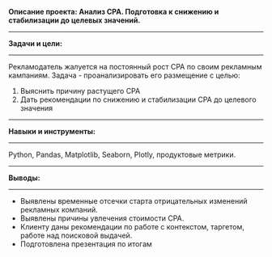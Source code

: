 __Описание проекта: Анализ CPA. Подготовка к снижению и стабилизации до целевых значений.__
________________________________________
__Задачи и цели:__
________________________________________
Рекламодатель жалуется на постоянный рост CPA по своим рекламным кампаниям. 
Задача - проанализировать его размещение с целью: 
1) Выяснить причину растущего CPA 
2) Дать рекомендации по снижению и стабилизации CPA до целевого значения
________________________________________
__Навыки и инструменты:__
________________________________________
Python, Pandas, Matplotlib, Seaborn,  Plotly, продуктовые метрики.
________________________________________

__Выводы:__
________________________________________
- Выявлены временные  отсечки старта отрицательных изменений рекламных компаний.
- Выявлены причины  увлечения стоимости CPA.
- Клиенту даны рекомендации по работе с контекстом, таргетом, работе над поисковой выдачей. 
- Подготовлена презентация по итогам
